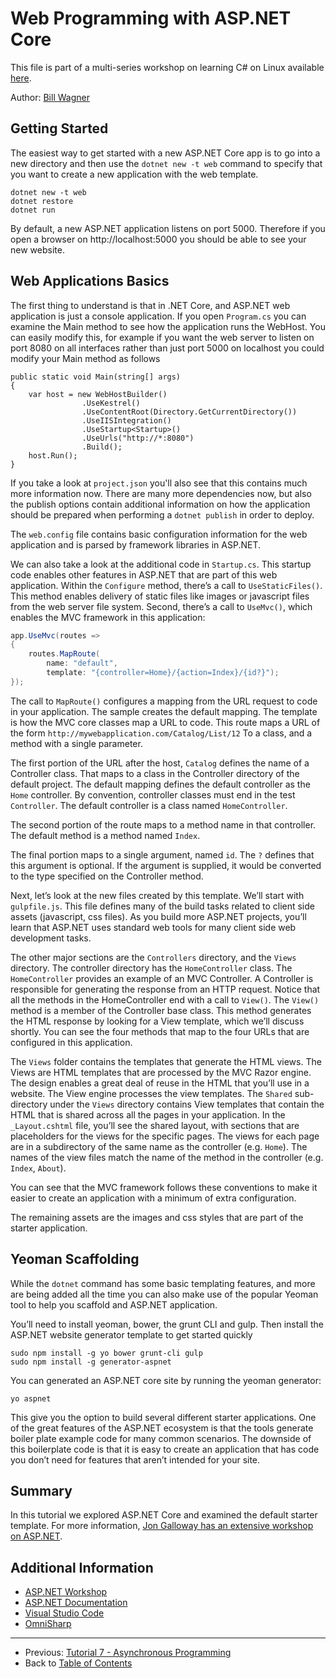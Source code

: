 # Web Programming with ASP.NET Core
This file is part of a multi-series workshop on learning C# on Linux available [here](../README.md).

Author: [Bill Wagner](https://github.com/BillWagner)

## Getting Started
The easiest way to get started with a new ASP.NET Core app is to go into a new directory and then use the `dotnet new -t web`
command to specify that you want to create a new application with the web template.
```
dotnet new -t web
dotnet restore
dotnet run
```

By default, a new ASP.NET application listens on port 5000. Therefore if you open a browser on http://localhost:5000 you should be
able to see your new website.

## Web Applications Basics
The first thing to understand is that in .NET Core, and ASP.NET web application is just a console application.  If you open `Program.cs` you can examine the Main method to see how the application runs the WebHost.  You can easily modify this, for example if you want the web server to listen on port 8080 on all interfaces rather than just port 5000 on localhost you could modify your Main method as follows
```
public static void Main(string[] args)
{
    var host = new WebHostBuilder()
                .UseKestrel()
                .UseContentRoot(Directory.GetCurrentDirectory())
                .UseIISIntegration()
                .UseStartup<Startup>()
                .UseUrls("http://*:8080")
                .Build();
    host.Run();
}
```
If you take a look at `project.json` you'll also see that this contains much more information now. There are many more dependencies now, but also the publish options contain additional information on how the application should be prepared when performing a `dotnet publish` in order to deploy.

The `web.config` file contains basic configuration information for the web application and is parsed by framework libraries in ASP.NET.

We can also take a look at the additional code in `Startup.cs`. This startup code enables other features in ASP.NET that are part of this web application. Within the `Configure` method, there’s a call to `UseStaticFiles()`. This method enables delivery of static files like images or javascript files from the web server file system. Second, there’s a call to `UseMvc()`, which enables the MVC framework in this application:
```c#
app.UseMvc(routes =>
{
    routes.MapRoute(
        name: "default",
        template: "{controller=Home}/{action=Index}/{id?}");
});
```

The call to `MapRoute()` configures a mapping from the URL request to code in your application. The sample creates the default mapping. The template is how the MVC core classes map a URL to code. This route maps a URL of the form
`http://mywebapplication.com/Catalog/List/12` To a class, and a method with a single parameter.

The first portion of the URL after the host, `Catalog` defines the name of a Controller class. That maps to a class in the Controller directory of the default project. The default mapping defines the default controller as the `Home` controller. By convention, controller classes must end in the test `Controller`. The default controller is a class named `HomeController`.

The second portion of the route maps to a method name in that controller. The default method is a method named `Index`.
 
The final portion maps to a single argument, named `id`. The `?` defines that this argument is optional. If the argument is supplied, it would be converted to the type specified on the Controller method.

Next, let’s look at the new files created by this template. We’ll start with `gulpfile.js`. This file defines many of the build tasks related to client side assets (javascript, css files). As you build more ASP.NET projects, you’ll learn that ASP.NET uses standard web tools for many client side web development tasks.

The other major sections are the `Controllers` directory, and the `Views` directory. The controller directory has the `HomeController` class. The `HomeController` provides an example of an MVC Controller. A Controller is responsible for generating the response from an HTTP request. Notice that all the methods in the HomeController end with a call to `View()`. The `View()` method is a member of the Controller base class. This method generates the HTML response by looking for a View template, which we’ll discuss shortly. You can see the four methods that map to the four URLs that are configured in this application.

The `Views` folder contains the templates that generate the HTML views. The Views are HTML templates that are processed by the MVC Razor engine. The design enables a great deal of reuse in the HTML that you’ll use in a website. The View engine processes the view templates. The `Shared` sub-directory under the `Views` directory contains View templates that contain the HTML that is shared across all the pages in your application. In the `_Layout.cshtml` file, you’ll see the shared layout, with sections that are placeholders for the views for the specific pages. The views for each page are in a subdirectory of the same name as the controller (e.g. `Home`). The names of the view files match the name of the method in the controller (e.g. `Index`, `About`).
 
You can see that the MVC framework follows these conventions to make it easier to create an application with a minimum of extra configuration.

The remaining assets are the images and css styles that are part of the starter application.

## Yeoman Scaffolding
While the `dotnet` command has some basic templating features, and more are being added all the time you can also make use
of the popular Yeoman tool to help you scaffold and ASP.NET application.

You’ll need to install yeoman, bower, the grunt CLI and gulp. Then
install the ASP.NET website generator template to get started quickly
```
sudo npm install -g yo bower grunt-cli gulp
sudo npm install -g generator-aspnet
```

You can generated an ASP.NET core site by running the yeoman generator:
```
yo aspnet
```
This give you the option to build several different starter applications. One of the great features of the ASP.NET
ecosystem is that the tools generate boiler plate example code for many common scenarios. The downside of this boilerplate code is that it is easy to create an application that has code you don’t need for features that aren’t
intended for your site.
    
## Summary
In this tutorial we explored ASP.NET Core and examined the default starter template. For more information, [Jon Galloway has an extensive workshop on ASP.NET](https://github.com/jongalloway/aspnetcore-workshop).   

## Additional Information
 - [ASP.NET Workshop](https://github.com/jongalloway/aspnetcore-workshop)
 - [ASP.NET Documentation](https://docs.asp.net)
 - [Visual Studio Code](https://code.visualstudio.com/)
 - [OmniSharp](http://www.omnisharp.net/)

---
 - Previous: [Tutorial 7 - Asynchronous Programming](../007-Async/)
 - Back to [Table of Contents](../README.md)

